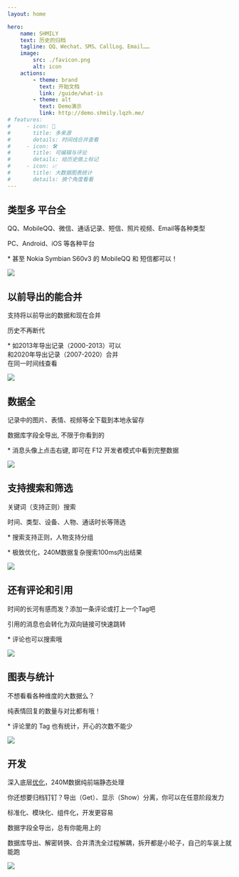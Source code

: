 ```yaml
---
layout: home

hero:
    name: SHMILY
    text: 历史的归档
    tagline: QQ、Wechat、SMS、CallLog、Email……
    image:
        src: ./favicon.png
        alt: icon
    actions:
        - theme: brand
          text: 开始文档
          link: /guide/what-is
        - theme: alt
          text: Demo演示
          link: http://demo.shmily.lqzh.me/
# features:
#     - icon: 🎯
#       title: 多来源
#       details: 时间线合并查看
#     - icon: 🛠️
#       title: 可编辑与评论
#       details: 给历史做上标记
#     - icon: 📈
#       title: 大数据图表统计
#       details: 换个角度看看
---
```


<style>
.VPHome {
    background: radial-gradient(transparent,rgba(0,0,0,.3)),url(./assets/bg.jpg);
    background-attachment: fixed;
    background-size: cover;
}
</style>

<style scoped lang="sass">
#features
    margin: 0 auto
    max-width: 1000px
    background: rgba(255,255,255,0.7)
    padding: 0 20px
    box-sizing: content-box
    border-radius: 10px
    box-shadow: 0 2px 12px 0 rgba(0, 0, 0, 0.1)
    .row
        justify-content: center
        display: flex
        padding: 20px 0
        border-bottom: 1px solid #aaa
        &:nth-child(even)
            flex-direction: row-reverse
            .info
                text-align: right
        &:last-child
            border-bottom: none
        .info
            flex: 1 1 auto
            display: flex
            align-items: center
            .title
                font-weight: bold
                font-size: 18px
            .content
                margin-bottom: 20px
                width: 100%
                p
                    font-size: 16px
                    margin: 10px 0
                .tips
                    font-size: 12px
                    color: #333
                    font-style: italic
                a
                    color: rgb(52, 81, 178)
                    text-decoration: underline
                    padding: 0 5px
                    font-weight: bold
                    font-style: italic
        .cover
            flex: 0 0 auto
            img
                display: inline-block
                width: 100%

@media (max-width: 960px)
    #features
        .row
            flex-direction: column !important
            .info, .cover
                text-align: center !important
                padding: 0 !important
</style>

<div id="features">
    <div class="row">
        <div class="info">
            <div class="content">
                <h2 class="title">类型多 平台全</h2>
                <div>
                    <p>QQ、MobileQQ、微信、通话记录、短信、照片视频、Email等各种类型</p>
                    <P>PC、Android、iOS 等各种平台</P>
                    <p class="tips">* 甚至 Nokia Symbian S60v3 的 MobileQQ 和 短信都可以！</p>
                </div>
            </div>
        </div>
        <div class="cover">
            <img src="./assets/f1.png" style=" max-width: 240px;" />
        </div>
    </div>
    <div class="row">
        <div class="info">
            <div class="content">
                <h2 class="title">以前导出的能合并</h2>
                <div>
                    <p>支持将以前导出的数据和现在合并</p>
                    <p>历史不再断代</p>
                    <p class="tips">* 如2013年导出记录（2000-2013）可以<br />和2020年导出记录（2007-2020）合并<br />在同一时间线查看</p>
                </div>
            </div>
        </div>
        <div class="cover">
            <img src="./assets/f2.png" style="max-width: 500px;" />
        </div>
    </div>
      <div class="row">
        <div class="info">
            <div class="content">
                <h2 class="title">数据全</h2>
                <div>
                    <p>记录中的图片、表情、视频等全下载到本地永留存</p>
                    <p>数据库字段全导出, 不限于你看到的</p>
                    <p class="tips">* 消息头像上点击右键, 即可在 F12 开发者模式中看到完整数据</p>
                </div>
            </div>
        </div>
        <div class="cover">
            <img src="./assets/f7.jpg" style="max-width: 300px;" />
        </div>
    </div>
    <div class="row">
        <div class="info">
            <div class="content">
                <h2 class="title">支持搜索和筛选</h2>
                <div>
                    <p>关键词（支持正则）搜索</p>
                    <P>时间、类型、设备、人物、通话时长等筛选</P>
                    <p class="tips">* 搜索支持正则，人物支持分组</p>
                    <p class="tips">* 极致优化，240M数据复杂搜索100ms内出结果</p>
                </div>
            </div>
        </div>
        <div class="cover">
            <img src="./assets/f3.png" style=" max-width: 600px;" />
        </div>
    </div>
    <div class="row">
        <div class="info">
            <div class="content">
                <h2 class="title">还有评论和引用</h2>
                <div>
                    <p>时间的长河有感而发？添加一条评论或打上一个Tag吧</p>
                    <p>引用的消息也会转化为双向链接可快速跳转</p>
                    <p class="tips">* 评论也可以搜索哦</p>
                </div>
            </div>
        </div>
        <div class="cover">
            <img src="./assets/f4.png" style="max-width: 500px;" />
        </div>
    </div>
    <div class="row">
        <div class="info">
            <div class="content">
                <h2 class="title">图表与统计</h2>
                <div>
                    <p>不想看看各种维度的大数据么？</p>
                    <P>纯表情回复的数量与对比都有哦！</P>
                    <p class="tips">* 评论里的 Tag 也有统计，开心的次数不能少</p>
                </div>
            </div>
        </div>
        <div class="cover">
            <img src="./assets/f5.png" style=" max-width: 600px;" />
        </div>
    </div>
    <div class="row">
        <div class="info">
            <div class="content">
                <h2 class="title">开发</h2>
                <div>
                    <p>深入底层<a href="https://github.com/lqzhgood/Shmily-Show/blob/main/docs/Q_A.md" target="_blank">优化</a>，240M数据纯前端静态处理</p>
                    <p>你还想要归档钉钉？导出（Get）、显示（Show）分离，你可以在任意阶段发力</p>
                    <p>标准化、模块化、组件化，开发更容易</p>
                    <p>数据字段全导出，总有你能用上的</p>
                    <p>数据库导出、解密转换、合并清洗全过程解耦，拆开都是小轮子，自己的车装上就能跑</p>
                </div>
            </div>
        </div>
        <div class="cover">
            <img src="./assets/f6.jpg" style="max-width: 300px;" />
        </div>
    </div>
</div>
